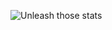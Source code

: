 ![Unleash those stats](https://github-readme-stats.vercel.app/api?username=Luki120&show_icons=true&theme=midnight-purple)
